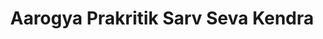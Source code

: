---
title: "Aarogya Prakritik Sarv Seva Kendra"
url: /safidon/aarogya-prakritik-sarv-seva-kendra/
shop: herbalist
---